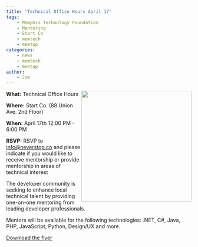 ```yaml
---
title: "Technical Office Hours April 17"
tags:
    - Memphis Technology Foundation
    - Mentoring
    - Start Co
    - memtech
    - meetup
categories:
    - news
    - memtech
    - meetup 
author:
    - Joe
---
```

<a href="/pdfs/TechOfficeHours.pdf" target="_blank">
    <img style="height: 300px; float:right;" src="/themes/memtech/memtech-sculpin/img/techoffice-flyer.png">
</a>

__What:__ Technical Office Hours

__Where:__ Start Co. (88 Union Ave. 2nd Floor)

__When:__ April 17th 12:00 PM - 6:00 PM

__RSVP:__ RSVP to info@neverstop.co and please indicate if you would like to receive mentorship or provide mentorship in areas of technical interest

The developer community is seeking to enhance local technical talent by providing one-on-one mentoring from leading developer professionals. 

Mentors will be available for the following technologies: .NET, C#, Java, PHP, JavaScript, Python, Design/UX and more.

<a href="/pdfs/TechOfficeHours.pdf" target="_blank">
    Download the flyer
</a>